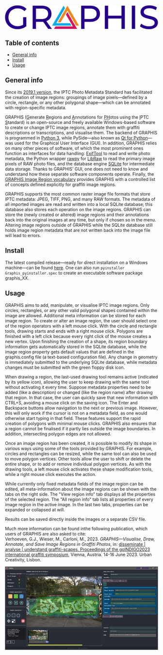 ![ ](app/icons/INDIGO_logoGRAPHIS_text.png)

## Table of contents
* [General info](#general-info)
* [Install](#install)
* [Usage](#usage)


## General info
Since its [2019.1 version](https://www.iptc.org/std/photometadata/specification/IPTC-PhotoMetadata-2019.1.html), the IPTC Photo Metadata Standard has facilitated the creation of image regions: groupings of image pixels—defined by a circle, rectangle, or any other polygonal shape—which can be annotated with region-specific metadata.

GRAPHIS (<ins>G</ins>enerate <ins>R</ins>egions and <ins>A</ins>nnotations for <ins>PH</ins>otos using the <ins>I</ins>PTC <ins>S</ins>tandard) is an open-source and freely available Windows-based software to create or change IPTC image regions, annotate them with graffiti descriptions or transcriptions, and visualise them. The backend of GRAPHIS is programmed in [Python 3](https://www.python.org), while PySide—also known as [Qt for Python](https://wiki.qt.io/Qt_for_Python)—was used for the Graphical User Interface (GUI). In addition, GRAPHIS relies on many other pieces of software, of which the most prominent ones function as interfaces for data handling: [ExifTool](https://exiftool.org) to read and write photo metadata, the Python wrapper [rawpy](https://pypi.org/project/rawpy) for [LibRaw](https://www.libraw.org) to read the primary image pixels of RAW photo files, and the database engine [SQLite](https://www.sqlite.org) for intermediate data storage. Thanks to GRAPHIS' GUI, one does not need to know and understand how these separate software components operate. Finally, the [GRAPHIS Image Region vocabulary](https://vocabs.acdh.oeaw.ac.at/graphis-imgreg) provides GRAPHIS with a controlled list of concepts defined explicitly for graffiti image regions.

GRAPHIS supports the most common raster image file formats that store IPTC metadata: JPEG, TIFF, PNG, and many RAW formats. The metadata of all imported images are read and written into a local SQLite database; this database also stores each operation on the image regions. GRAPHIS can store the (newly created or altered) image regions and their annotations back into the original images at any time, but only if chosen so in the menu. Altering image regions outside of GRAPHIS while the SQLite database still holds image region metadata that are not written back into the image file will lead to errors.
		
## Install
The latest compiled release—ready for direct installation on a Windows machine—can be found [here](https://github.com/GraffitiProjectINDIGO/GRAPHIS/releases).
One can also run ```pyinstaller Graphis_pyinstaller.spec``` to create an executable software package graphis_XX.

## Usage
GRAPHIS aims to add, manipulate, or visualise IPTC image regions. Only circles, rectangles, or any other valid polygonal shapes contained within the image are allowed. Additional meta information can be stored for each image region.
To create or alter an image region, the user should select one of the region operators with a left mouse click. With the circle and rectangle tools, drawing starts and ends with a right mouse click. Polygons are finished with a left click because every right click of the mouse creates a new vertex. Upon finishing the creation of a shape, its region boundary information gets automatically stored in the SQLite database, while the image region property gets default values that are defined in the graphis.config file (a text-based configuration file). Any change in geometry is immediately submitted to the underlying SQLite database, while metadata changes must be submitted with the green floppy disk icon.

When drawing a region, the last-used drawing tool remains active (indicated by its yellow icon), allowing the user to keep drawing with the same tool without activating it every time. Suppose metadata properties need to be added (like a description) or changed (like the region name) after drawing that region. In that case, the user can quickly save that new information with CTRL+S, avoiding a mouse click on the saving icon. The Enter and Backspace buttons allow navigation to the next or previous image. However, this will only work if the cursor is not on a metadata field, as one would otherwise start typing in that field. These features support the rapid creation of polygons with minimal mouse clicks. GRAPHIS also ensures that a region cannot be finalised if it partly lies outside the image boundaries. In addition, intersecting polygon edges are not allowed.

Once an image region has been created, it is possible to modify its shape in various ways using some of the tools provided by GRAPHIS. For example, circles and rectangles can be resized, while the same tool can also be used to move polygon vertices. Other tools allow the user to shift or delete the entire shape, or to add or remove individual polygon vertices. As with the drawing tools, a left mouse click activates these shape modification tools, while a right mouse click executes the action.

While currently only fixed metadata fields of the image region can be edited, all meta-information about the image regions can be shown with the tabs on the right side. The "View region info" tab displays all the properties of the selected region. The "All region info" tab lists all properties of every image region in the active image. In the last two tabs, properties can be expanded or collapsed at will.

Results can be saved directly inside the images or a separate CSV file.

Much more information can be found inthe following publication, which users of GRAPHIS are also asked to cite:<br>
Verhoeven, G.J., Wieser, M., Carloni, M., 2023. <i>GRAPHIS—Visualise, Draw, Annotate, and Save Image Regions in Graffiti Photos</i>, in: <ins>disseminate | analyse | understand graffiti-scapes. Proceedings of the goINDIGO2023 international graffiti symposium</ins>, Vienna, Austria. 14-16 June 2023. Urban Creativity, Lisbon.


![ ](doc/images/main_window.jpg)
